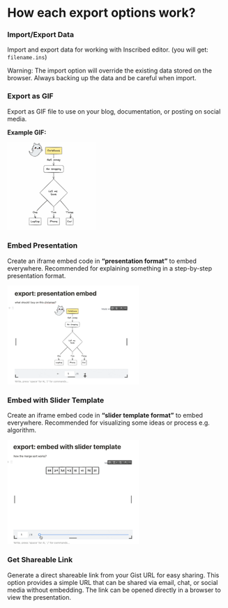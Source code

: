 # How each export options work?

### Import/Export Data

Import and export data for working with Inscribed editor. (you will get: `filename.ins`)

Warning: The import option will override the existing data stored on the browser. Always backing up the data and be careful when import.

### Export as GIF

Export as GIF file to use on your blog, documentation, or posting on social media.

**Example GIF:**

   <img src="./imgs/example-flowchart.gif" width="40%" alt="Example GIF">

### Embed Presentation

Create an iframe embed code in **“presentation format”** to embed everywhere. Recommended for explaining something in a step-by-step presentation format.

   <img src="./imgs/example-presentation-embed.gif" width="60%" alt="Example Presentation Embed">

### Embed with Slider Template

Create an iframe embed code in **“slider template format”** to embed everywhere. Recommended for visualizing some ideas or process e.g. algorithm.

   <img src="./imgs/example-slider-template-embed.gif" width="60%" alt="Example Slider Template Embed">

### Get Shareable Link

Generate a direct shareable link from your Gist URL for easy sharing. This option provides a simple URL that can be shared via email, chat, or social media without embedding. The link can be opened directly in a browser to view the presentation.
